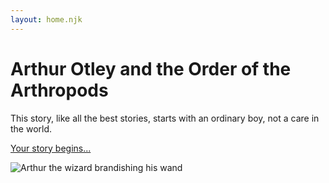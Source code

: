 ```yaml
---
layout: home.njk
---
```


# Arthur Otley and the Order of the Arthropods

This story, like all the best stories, starts with an ordinary boy, not a care in the world.

<a href="{{ page.url}}story/1">Your story begins...</a>

<img class="responsive-image" src="https://res.cloudinary.com/ds2o5ecdw/image/upload/f_auto,fl_preserve_transparency/v1755515454/other/arthur_cover_drawing_v2_no_bg_ldhdlq.png" alt="Arthur the wizard brandishing his wand">
